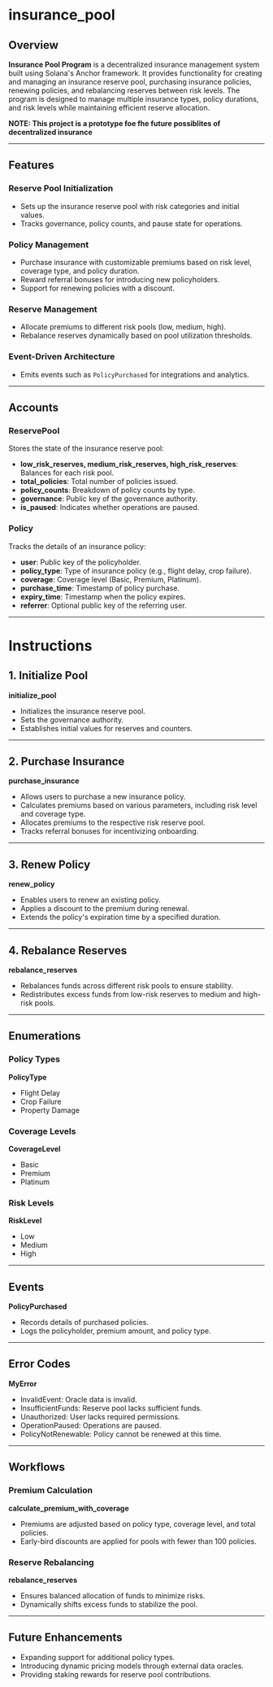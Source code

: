 # insurance_pool


## Overview

 **Insurance Pool Program** is a decentralized insurance management system built using Solana's Anchor framework. It provides functionality for creating and managing an insurance reserve pool, purchasing insurance policies, renewing policies, and rebalancing reserves between risk levels. The program is designed to manage multiple insurance types, policy durations, and risk levels while maintaining efficient reserve allocation.
 
**NOTE: This project is a prototype foe fhe future possiblites of decentralized insurance** 

---

## Features

### Reserve Pool Initialization
- Sets up the insurance reserve pool with risk categories and initial values.
- Tracks governance, policy counts, and pause state for operations.

### Policy Management
- Purchase insurance with customizable premiums based on risk level, coverage type, and policy duration.
- Reward referral bonuses for introducing new policyholders.
- Support for renewing policies with a discount.

### Reserve Management
- Allocate premiums to different risk pools (low, medium, high).
- Rebalance reserves dynamically based on pool utilization thresholds.

### Event-Driven Architecture
- Emits events such as `PolicyPurchased` for integrations and analytics.

---

## Accounts

### **ReservePool**
Stores the state of the insurance reserve pool:
- **low_risk_reserves, medium_risk_reserves, high_risk_reserves**: Balances for each risk pool.
- **total_policies**: Total number of policies issued.
- **policy_counts**: Breakdown of policy counts by type.
- **governance**: Public key of the governance authority.
- **is_paused**: Indicates whether operations are paused.

### **Policy**
Tracks the details of an insurance policy:
- **user**: Public key of the policyholder.
- **policy_type**: Type of insurance policy (e.g., flight delay, crop failure).
- **coverage**: Coverage level (Basic, Premium, Platinum).
- **purchase_time**: Timestamp of policy purchase.
- **expiry_time**: Timestamp when the policy expires.
- **referrer**: Optional public key of the referring user.

---

# Instructions

## 1. Initialize Pool

**initialize_pool**

- Initializes the insurance reserve pool.
- Sets the governance authority.
- Establishes initial values for reserves and counters.

---

## 2. Purchase Insurance

**purchase_insurance**

- Allows users to purchase a new insurance policy.
- Calculates premiums based on various parameters, including risk level and coverage type.
- Allocates premiums to the respective risk reserve pool.
- Tracks referral bonuses for incentivizing onboarding.

---

## 3. Renew Policy

**renew_policy**

- Enables users to renew an existing policy.
- Applies a discount to the premium during renewal.
- Extends the policy's expiration time by a specified duration.

---

## 4. Rebalance Reserves

**rebalance_reserves**

- Rebalances funds across different risk pools to ensure stability.
- Redistributes excess funds from low-risk reserves to medium and high-risk pools.

---

## Enumerations

### Policy Types

**PolicyType**
- Flight Delay
- Crop Failure
- Property Damage

### Coverage Levels

**CoverageLevel**
- Basic
- Premium
- Platinum

### Risk Levels

**RiskLevel**
- Low
- Medium
- High

---

## Events

**PolicyPurchased**

- Records details of purchased policies.
- Logs the policyholder, premium amount, and policy type.

---

## Error Codes

**MyError**
- InvalidEvent: Oracle data is invalid.
- InsufficientFunds: Reserve pool lacks sufficient funds.
- Unauthorized: User lacks required permissions.
- OperationPaused: Operations are paused.
- PolicyNotRenewable: Policy cannot be renewed at this time.

---

##  Workflows

### Premium Calculation

**calculate_premium_with_coverage**

- Premiums are adjusted based on policy type, coverage level, and total policies.
- Early-bird discounts are applied for pools with fewer than 100 policies.

### Reserve Rebalancing

**rebalance_reserves**

- Ensures balanced allocation of funds to minimize risks.
- Dynamically shifts excess funds to stabilize the pool.

---

## Future Enhancements

- Expanding support for additional policy types.
- Introducing dynamic pricing models through external data oracles.
- Providing staking rewards for reserve pool contributions.



